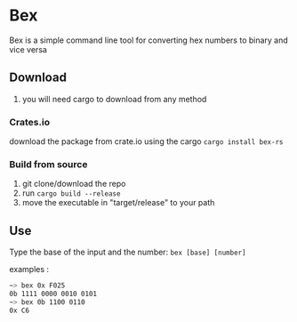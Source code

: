 # Bex

Bex is a simple command line tool for converting hex numbers to binary and vice versa

## Download

1. you will need cargo to download from any method

### Crates.io 

download the package from crate.io using the cargo
`cargo install bex-rs`

### Build from source

1. git clone/download the repo
2. run `cargo build --release`
3. move the executable in "target/release" to your path
## Use
Type the base of the input and the number:
`bex [base] [number]`

examples :
 ```sh
~> bex 0x F025
0b 1111 0000 0010 0101
~> bex 0b 1100 0110
0x C6
```
 

